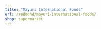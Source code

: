 ```yaml
---
title: "Mayuri International Foods"
url: /redmond/mayuri-international-foods/
shop: supermarket
---
```

